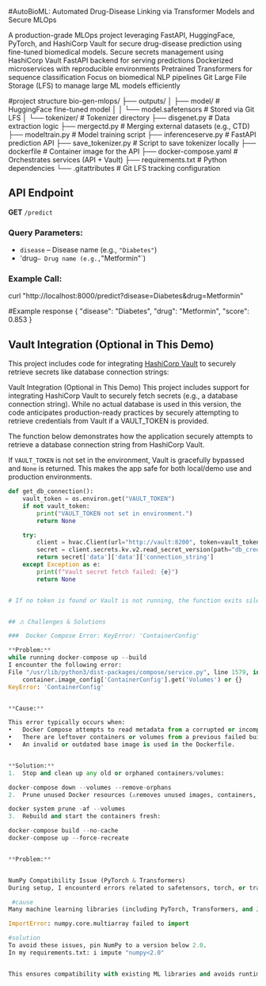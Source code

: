 #AutoBioML: Automated Drug-Disease Linking via Transformer Models and Secure MLOps



A production-grade MLOps project leveraging FastAPI, HuggingFace, PyTorch, and HashiCorp Vault for secure drug-disease prediction using fine-tuned biomedical models.
Secure secrets management using HashiCorp Vault
FastAPI backend for serving predictions
Dockerized microservices with reproducible environments
Pretrained Transformers for sequence classification
Focus on biomedical NLP pipelines
Git Large File Storage (LFS) to manage large ML models efficiently


#project structure
bio-gen-mlops/
├── outputs/
│ ├── model/ # HuggingFace fine-tuned model
│ │ └── model.safetensors # Stored via Git LFS
│ └── tokenizer/ # Tokenizer directory
├── disgenet.py # Data extraction logic
├── mergectd.py # Merging external datasets (e.g., CTD)
├── modeltrain.py # Model training script
├── inferenceserve.py # FastAPI prediction API
├── save_tokenizer.py # Script to save tokenizer locally
├── dockerfile # Container image for the API
├── docker-compose.yaml # Orchestrates services (API + Vault)
├── requirements.txt # Python dependencies
└── .gitattributes # Git LFS tracking configuration



##  API Endpoint

**GET** `/predict`

### Query Parameters:
- `disease` – Disease name (e.g., `"Diabetes"`)
- 'drug` – Drug name (e.g., `"Metformin"`)

### Example Call:

curl "http://localhost:8000/predict?disease=Diabetes&drug=Metformin"


#Example response
{
  "disease": "Diabetes",
  "drug": "Metformin",
  "score": 0.853
}



## Vault Integration (Optional in This Demo)

This project includes code for integrating [HashiCorp Vault](https://www.vaultproject.io/) to securely retrieve secrets like database connection strings:

Vault Integration (Optional in This Demo)
This project includes support for integrating HashiCorp Vault to securely fetch secrets (e.g., a database connection string). While no actual database is used in this version, 
the code anticipates production-ready practices by securely attempting to retrieve credentials from Vault if a VAULT_TOKEN is provided.

The function below demonstrates how the application securely attempts to retrieve a database connection string from HashiCorp Vault.

If `VAULT_TOKEN` is not set in the environment, Vault is gracefully bypassed and `None` is returned. This makes the app safe for both local/demo use and production environments.

```python
def get_db_connection():
    vault_token = os.environ.get("VAULT_TOKEN")
    if not vault_token:
        print("VAULT_TOKEN not set in environment.")
        return None

    try:
        client = hvac.Client(url="http://vault:8200", token=vault_token)
        secret = client.secrets.kv.v2.read_secret_version(path="db_creds")
        return secret['data']['data']['connection_string']
    except Exception as e:
        print(f"Vault secret fetch failed: {e}")
        return None


# If no token is found or Vault is not running, the function exits silently with a helpful message, allowing the app to run without a database.


## ⚠ Challenges & Solutions

###  Docker Compose Error: KeyError: 'ContainerConfig'

**Problem:**
while running docker-compose up --build
I encounter the following error:
File "/usr/lib/python3/dist-packages/compose/service.py", line 1579, in get_container_data_volumes
    container.image_config['ContainerConfig'].get('Volumes') or {}
KeyError: 'ContainerConfig'


**Cause:**

This error typically occurs when:
•	Docker Compose attempts to read metadata from a corrupted or incomplete image.
•	There are leftover containers or volumes from a previous failed build.
•	An invalid or outdated base image is used in the Dockerfile.


**Solution:**
1.	Stop and clean up any old or orphaned containers/volumes:

docker-compose down --volumes --remove-orphans
2.	Prune unused Docker resources (⚠removes unused images, containers, volumes):

docker system prune -af --volumes
3.	Rebuild and start the containers fresh:

docker-compose build --no-cache
docker-compose up --force-recreate


**Problem:**


NumPy Compatibility Issue (PyTorch & Transformers)
During setup, I encounterd errors related to safetensors, torch, or transformers. These are often caused by incompatibility with NumPy version 2.x.

 #cause
Many machine learning libraries (including PyTorch, Transformers, and JAX) were built against NumPy 1.x APIs. NumPy 2.x introduces breaking changes that are not yet fully supported by all these libraries.

ImportError: numpy.core.multiarray failed to import

#solution
To avoid these issues, pin NumPy to a version below 2.0.
In my requirements.txt: i impute "numpy<2.0"


This ensures compatibility with existing ML libraries and avoids runtime crashes during Docker build or container inference.



